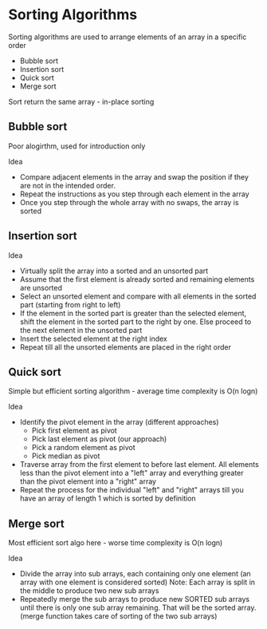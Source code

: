 # Sorting Algorithms
Sorting algorithms are used to arrange elements of an array in a specific order
- Bubble sort
- Insertion sort
- Quick sort
- Merge sort

Sort return the same array - in-place sorting

## Bubble sort
Poor alogirthm, used for introduction only

Idea 
- Compare adjacent elements in the array and swap the position if they are not in the intended order.
- Repeat the instructions as you step through each element in the array
- Once you step through the whole array with no swaps, the array is sorted

## Insertion sort

Idea
- Virtually split the array into a sorted and an unsorted part
- Assume that the first element is already sorted and remaining elements are unsorted
- Select an unsorted element and compare with all elements in the sorted part (starting from right to left)
- If the element in the sorted part is greater than the selected element, shift the element in the sorted part to the right by one. Else proceed to the next element in the unsorted part
- Insert the selected element at the right index
- Repeat till all the unsorted elements are placed in the right order

## Quick sort
Simple but efficient sorting algorithm - average time complexity is O(n logn)

Idea
- Identify the pivot element in the array (different approaches)
    - Pick first element as pivot
    - Pick last element as pivot (our approach)
    - Pick a random element as pivot
    - Pick median as pivot
- Traverse array from the first element to before last element. All elements less than the pivot element into a "left" array and everything greater than the pivot element into a "right" array
- Repeat the process for the individual "left" and "right" arrays till you have an array of length 1 which is sorted by definition

## Merge sort
Most efficient sort algo here - worse time complexity is O(n logn)

Idea
- Divide the array into sub arrays, each containing only one element (an array with one element is considered sorted)
Note: Each array is split in the middle to produce two new sub arrays
- Repeatedly merge the sub arrays to produce new SORTED sub arrays until there is only one sub array remaining. That will be the sorted array. (merge function takes care of sorting of the two sub arrays)

